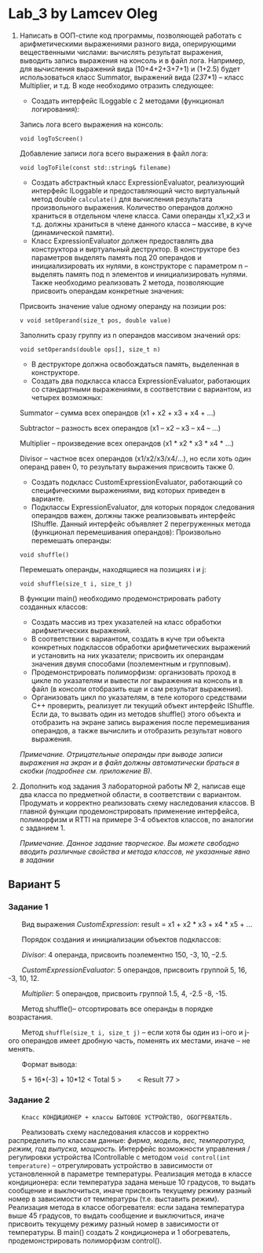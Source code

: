# Lab_3 by Lamcev Oleg

1. Написать в ООП-стиле код программы, позволяющей работать с арифметическими
выражениями разного вида, оперирующими вещественными числами: вычислять
результат выражения, выводить запись выражения на консоль и в файл лога.
Например, для вычисления выражений вида (10+4+2+3+7+1) и (1+2.5) будет
использоваться класс Summator, выражений вида (2*3*7*1) – класс Multiplier, и т.д.
В коде необходимо отразить следующее:

   * Создать интерфейс ILoggable с 2 методами (функционал логирования):

   Запись лога всего выражения на консоль:

   ` void logToScreen() `

   Добавление записи лога всего выражения в файл лога:

   ` void logToFile(const std::string& filename) `

   * Создать абстрактный класс ExpressionEvaluator, реализующий интерфейс
   ILoggable и предоставляющий чисто виртуальный метод double ` calculate() ` для
   вычисления результата произвольного выражения. Количество операндов должно
   храниться в отдельном члене класса. Сами операнды х1,х2,х3 и т.д. должны
   храниться в члене данного класса – массиве, в куче (динамической памяти).
   * Класс ExpressionEvaluator должен предоставлять два конструктора и
   виртуальный деструктор. В конструкторе без параметров выделять память под 20
   операндов и инициализировать их нулями, в конструкторе с параметром n –
   выделять память под n элементов и инициализировать нулями. Также необходимо
   реализовать 2 метода, позволяющие присвоить операндам конкретные значения:

   Присвоить значение value одному операнду на позиции pos:

   `v void setOperand(size_t pos, double value) `

   Заполнить сразу группу из n операндов массивом значений ops:

   ` void setOperands(double ops[], size_t n) `

   * В деструкторе должна освобождаться память, выделенная в конструкторе.
   * Создать два подкласса класса ExpressionEvaluator, работающих со стандартными
   выражениями, в соответствии с вариантом, из четырех возможных:

   Summator – сумма всех операндов (х1 + х2 + х3 + х4 + ...)

   Subtractor – разность всех операндов (х1 – х2 – х3 – х4 – ...)

   Multiplier – произведение всех операндов (х1 * х2 * х3 * х4 * ...)

   Divisor – частное всех операндов (х1/х2/х3/х4/...), но если хоть один
    операнд равен 0, то результату выражения присвоить также 0.

   * Создать подкласс CustomExpressionEvaluator, работающий со специфическими
   выражениями, вид которых приведен в варианте.
   * Подклассы ExpressionEvaluator, для которых порядок следования операндов
   важен, должны также реализовывать интерфейс IShuffle. Данный интерфейс
   объявляет 2 перегруженных метода (функционал перемешивания операндов):
   Произвольно перемешать операнды:

   ` void shuffle() `

   Перемешать операнды, находящиеся на позициях i и j:

   ` void shuffle(size_t i, size_t j) `

   В функции main() необходимо продемонстрировать работу созданных классов:
   * Создать массив из трех указателей на класс обработки арифметических выражений.
   * В соответствии с вариантом, создать в куче три объекта конкретных подклассов
   обработки арифметических выражений и установить на них указатели; присвоить
   их операндам значения двумя способами (поэлементным и групповым).
   * Продемонстрировать полиморфизм: организовать проход в цикле по указателям и
   вывести лог выражения на консоль и в файл (в консоли отобразить еще и сам
   результат выражения).
   * Организовать цикл по указателям, в теле которого средствами С++ проверить,
   реализует ли текущий объект интерфейс IShuffle. Если да, то вызвать один из
   методов shuffle() этого объекта и отобразить на экране запись выражения после
   перемешивания операндов, а также вычислить и отобразить результат нового
   выражения.

   _Примечание. Отрицательные операнды при выводе записи выражения на экран и в
   файл должны автоматически браться в скобки (подробнее см. приложение В)._
 
2. Дополнить код задания 3 лабораторной работы № 2, написав еще два класса по
предметной области, в соответствии с вариантом. Продумать и корректно реализовать
схему наследования классов. В главной функции продемонстрировать применение
интерфейса, полиморфизм и RTTI на примере 3-4 объектов классов, по аналогии с
заданием 1.

   _Примечание. Данное задание творческое. Вы можете свободно вводить различные
   свойства и метода классов, не указанные явно в задании_
 
## **Вариант 5**

### Задание 1

&nbsp;&nbsp;&nbsp;&nbsp;&nbsp;&nbsp; Вид выражения _CustomExpression_: result = x1 + x2 * x3 + x4 * х5 + ...

&nbsp;&nbsp;&nbsp;&nbsp;&nbsp;&nbsp; Порядок создания и инициализации объектов подклассов:

&nbsp;&nbsp;&nbsp;&nbsp;&nbsp;&nbsp; _Divisor_: 4 операнда, присвоить поэлементно 150, -3, 10, –2.5.

&nbsp;&nbsp;&nbsp;&nbsp;&nbsp;&nbsp; _CustomExpressionEvaluator_: 5 операндов, присвоить группой 5, 16, -3, 10, 12.

&nbsp;&nbsp;&nbsp;&nbsp;&nbsp;&nbsp; _Multiplier_: 5 операндов, присвоить группой 1.5, 4, -2.5 -8, -15.

&nbsp;&nbsp;&nbsp;&nbsp;&nbsp;&nbsp; Метод shuffle()– отсортировать все операнды в порядке возрастания.

&nbsp;&nbsp;&nbsp;&nbsp;&nbsp;&nbsp; Метод ` shuffle(size_t i, size_t j) ` – если хотя бы один из i-ого и j-ого операндов
имеет дробную часть, поменять их местами, иначе – не менять.

&nbsp;&nbsp;&nbsp;&nbsp;&nbsp;&nbsp; Формат вывода:

&nbsp;&nbsp;&nbsp;&nbsp;&nbsp;&nbsp; 5 + 16*(-3) + 10*12 < Total 5 >
&nbsp;&nbsp;&nbsp;&nbsp;&nbsp;&nbsp; < Result 77 >

### Задание 2
 
&nbsp;&nbsp;&nbsp;&nbsp;&nbsp;&nbsp; ` Класс КОНДИЦИОНЕР + классы БЫТОВОЕ УСТРОЙСТВО, ОБОГРЕВАТЕЛЬ. `

&nbsp;&nbsp;&nbsp;&nbsp;&nbsp;&nbsp; Реализовать схему наследования классов и корректно распределить по классам данные:
_фирма, модель, вес, температура, режим, год выпуска, мощность._ 
Интерфейс возможности управления / регулировки устройства IControllable с
методом ` void control(int temperature) ` – отрегулировать устройство в зависимости
от установленной в параметре температуры. Реализация метода в классе кондиционера:
если температура задана меньше 10 градусов, то выдать сообщение и выключиться,
иначе присвоить текущему режиму разный номер в зависимости от температуры (т.е.
выставить режим). Реализация метода в классе обогревателя: если задана температура
выше 45 градусов, то выдать сообщение и выключиться, иначе присвоить текущему
режиму разный номер в зависимости от температуры. В main() создать 2 кондиционера
и 1 обогреватель, продемонстрировать полиморфизм control().

